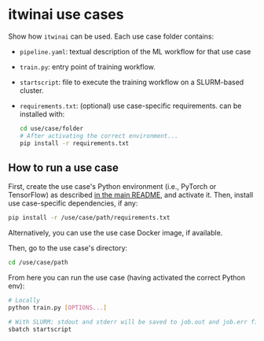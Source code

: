 # itwinai use cases

Show how `itwinai` can be used. Each use case folder contains:

- `pipeline.yaml`: textual description of the ML workflow for that use case 
- `train.py`: entry point of training workflow.
- `startscript`: file to execute the training workflow on a SLURM-based cluster.
- `requirements.txt`: (optional) use case-specific requirements. can be installed with:
  
  ```bash
  cd use/case/folder
  # After activating the correct environment...
  pip install -r requirements.txt
  ```

## How to run a use case

First, create the use case's Python environment (i.e., PyTorch or TensorFlow)
as described [in the main README](../README), and activate it. Then, install use case-specific
dependencies, if any:

```bash
pip install -r /use/case/path/requirements.txt
```

Alternatively, you can use the use case Docker image, if available.

Then, go to the use case's directory:

```bash
cd /use/case/path
```

From here you can run the use case (having activated the correct Python env):

```bash
# Locally
python train.py [OPTIONS...]

# With SLURM: stdout and stderr will be saved to job.out and job.err files
sbatch startscript
```
